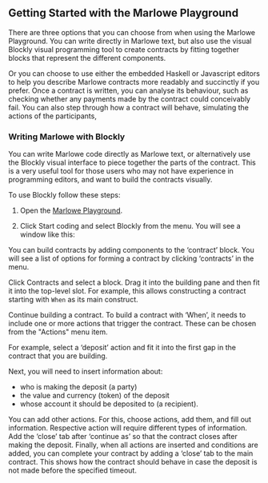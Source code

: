 ## Getting Started with the Marlowe Playground
There are three options that you can choose from when using the Marlowe Playground. You can write directly in Marlowe text, but also use the visual Blockly visual programming tool to create contracts by fitting together blocks that represent the different components. 

Or you can choose to use either the embedded Haskell or Javascript editors to help you describe Marlowe contracts more readably and succinctly if you prefer. Once a contract is written, you can analyse its behaviour, such as checking whether any payments made by the contract could conceivably fail. You can also step through how a contract will behave, simulating the actions of the participants,

### Writing Marlowe with Blockly 
You can write Marlowe code directly as Marlowe text, or alternatively use the Blockly visual interface to piece together the parts of the contract. This is a very useful tool for those users who may not have experience in programming editors, and want to build the contracts visually.


To use Blockly follow these steps:
1. Open the [Marlowe Playground](https://alpha.marlowe.iohkdev.io/#/).


2. Click Start coding and select Blockly from the menu.
You will see a window like this:

You can build contracts by adding components to the ‘contract’ block. You will see a list of options for forming a contract by clicking ‘contracts’ in the menu. 

Click Contracts and select a block. Drag it into the building pane and then fit it into the top-level slot. 
For example, this allows constructing a contract starting with `When` as its main construct.

Continue building a contract. To build a contract with ‘When’, it needs to include one or more actions that trigger the contract. These can be chosen from the "Actions" menu item.

For example, select a ‘deposit’ action and fit it into the first gap in the contract that you are building. 

Next, you will need to insert information about:
 - who is making the deposit (a party)
 - the value and currency (token) of the deposit
 - whose account it should be deposited to (a recipient).

You can add other actions. For this, choose actions, add them, and fill out information. Respective action will require different types of information.  Add the ‘close’ tab after ‘continue as’ so that the contract closes after making the deposit. 
Finally, when all actions are inserted and conditions are added, you can complete your contract by adding a ‘close’ tab to the main contract. This shows how the contract should behave in case the deposit is not made before the specified timeout. 



